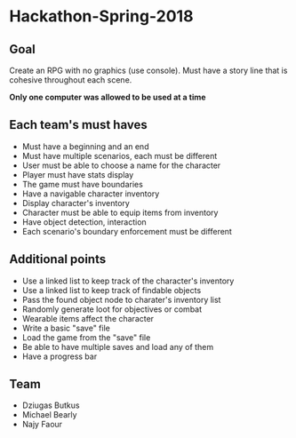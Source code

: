 # Hackathon-Spring-2018

## Goal
Create an RPG with no graphics (use console). Must have a story line that is cohesive throughout each scene. 

**Only one computer was allowed to be used at a time**

## Each team's must haves
- Must have a beginning and an end
- Must have multiple scenarios, each must be different
- User must be able to choose a name for the character
- Player must have stats display
- The game must have boundaries
- Have a navigable character inventory
- Display character's inventory
- Character must be able to equip items from inventory
- Have object detection, interaction
- Each scenario's boundary enforcement must be different

## Additional points
- Use a linked list to keep track of the character's inventory
- Use a linked list to keep track of findable objects
- Pass the found object node to charater's inventory list
- Randomly generate loot for objectives or combat
- Wearable items affect the character
- Write a basic "save" file
- Load the game from the "save" file
- Be able to have multiple saves and load any of them
- Have a progress bar

## Team
- Dziugas Butkus
- Michael Bearly	
- Najy Faour
